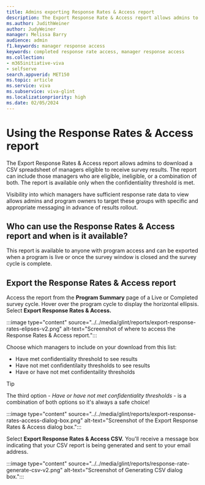 ```yaml
---
title: Admins exporting Response Rates & Access report
description: The Export Response Rate & Access report allows admins to download a spreadsheet of managers eligible to receive survey results during live or after survey cycles are completed.
ms.author: JudithWeiner
author: JudyWeiner
manager: Melissa Barry
audience: admin
f1.keywords: manager response access
keywords: completed response rate access, manager response access
ms.collection:  
- m365initiative-viva
- selfserve 
search.appverid: MET150 
ms.topic: article
ms.service: viva
ms.subservice: viva-glint
ms.localizationpriority: high
ms.date: 02/05/2024
---
```


# Using the Response Rates & Access report

The Export Response Rates & Access report allows admins to download a CSV spreadsheet of managers eligible to receive survey results. The report can include those managers who are eligible, ineligible, or a combination of both. The report is available only when the confidentiality threshold is met.

Visibility into which managers have sufficient response rate data to view allows admins and program owners to target these groups with specific and appropriate messaging in advance of results rollout.

## Who can use the Response Rates & Access report and when is it available?

This report is available to anyone with program access and can be exported when a program is live or once the survey window is closed and the survey cycle is complete. 

## Export the Response Rates & Access report

Access the report from the **Program Summary** page of a Live or Completed survey cycle. Hover over the program cycle to display the horizontal ellipsis. Select **Export Response Rates & Access.**

:::image type="content" source="../../media/glint/reports/export-response-rates-elipses-v2.png" alt-text="Screenshot of where to access the Response Rates & Access report.":::

Choose which managers to include on your download from this list:
- Have met confidentiality threshold to see results
- Have not met confidentilaity thresholds to see results
- Have or have not met confidentaility thresholds

>[!TIP]
>The third option - *Have or have not met confidentiality thresholds* - is a combination of both options so it's always a safe choice!

:::image type="content" source="../../media/glint/reports/export-response-rates-access-dialog-box.png" alt-text="Screenshot of the Export Response Rates & Access dialog box.":::

Select **Export Response Rates & Access CSV.** You'll receive a message box indicating that your CSV report is being generated and sent to your email address.

:::image type="content" source="../../media/glint/reports/response-rate-generate-csv-v2.png" alt-text="Screenshot of Generating CSV dialog box.":::
